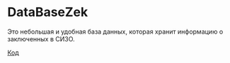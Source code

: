 # DataBaseZek
Это небольшая и удобная база данных, которая хранит информацию о заключенных в СИЗО.

[Код](https://github.com/smotruk/tritpoproject/tree/master/DataBaseZek)
